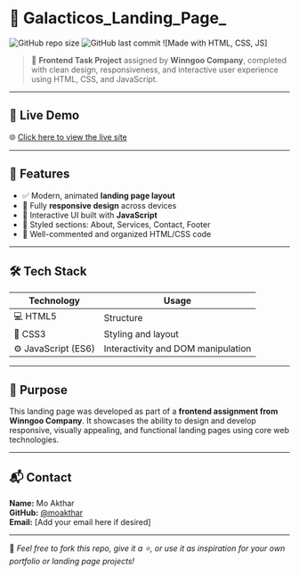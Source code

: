 # 🌌 Galacticos_Landing_Page_

![GitHub repo size](https://img.shields.io/github/repo-size/moakthar/Galacticos_Landing_Page_)
![GitHub last commit](https://img.shields.io/github/last-commit/moakthar/Galacticos_Landing_Page_)
![Made with HTML, CSS, JS]

> 🚀 **Frontend Task Project** assigned by **Winngoo Company**, completed with clean design, responsiveness, and interactive user experience using HTML, CSS, and JavaScript.

---

## 🔗 Live Demo

🌐 [Click here to view the live site](http://galacticos.vercel.app/)

---

## 🚀 Features

- ✅ Modern, animated **landing page layout**
- 📱 Fully **responsive design** across devices
- 🎯 Interactive UI built with **JavaScript**
- 🎨 Styled sections: About, Services, Contact, Footer
- 🧼 Well-commented and organized HTML/CSS code

---

## 🛠 Tech Stack

| Technology | Usage |
|------------|--------|
| 💻 HTML5    | Structure |
| 🎨 CSS3     | Styling and layout |
| ⚙️ JavaScript (ES6) | Interactivity and DOM manipulation |

---

## 📌 Purpose

This landing page was developed as part of a **frontend assignment from Winngoo Company**. It showcases the ability to design and develop responsive, visually appealing, and functional landing pages using core web technologies.

---

## 📬 Contact

**Name:** Mo Akthar  
**GitHub:** [@moakthar](https://github.com/moakthar)  
**Email:** [Add your email here if desired]  

---

📝 *Feel free to fork this repo, give it a ⭐, or use it as inspiration for your own portfolio or landing page projects!*
